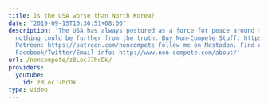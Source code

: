 ```yaml
---
title: Is the USA worse than North Korea?
date: "2019-09-15T10:36:51+08:00"
description: 'The USA has always postured as a force for peace around the world. Unfortunately,
  nothing could be further from the truth. Buy Non-Compete Stuff: https://www.non-compete.com/stuff/
  Patreon: https://patreon.com/noncompete Follow me on Mastodon. Find out more: https://www.non-compete.com/its-time-...
  Facebook/Twitter/Email info: http://www.non-compete.com/about/'
url: /noncompete/z8LocJ7hcDk/
providers:
  youtube:
    id: z8LocJ7hcDk
type: video
---
```

